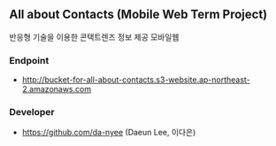 ## All about Contacts (Mobile Web Term Project)
반응형 기술을 이용한 콘택트렌즈 정보 제공 모바일웹

### Endpoint
- http://bucket-for-all-about-contacts.s3-website.ap-northeast-2.amazonaws.com

### Developer
- https://github.com/da-nyee (Daeun Lee, 이다은)